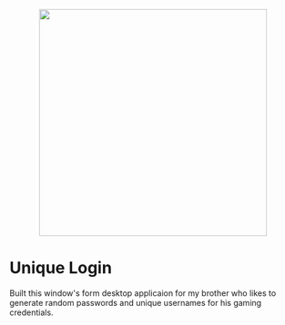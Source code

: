<p align="center"><img src="https://raw.githubusercontent.com/wajeht/windows_form_unique_login/master/screen_shot.png" width="400"></p>

# Unique Login

Built this window's form desktop applicaion for my brother who likes to generate random passwords and unique usernames for his gaming credentials.
